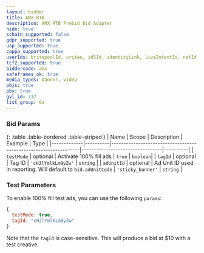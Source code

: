 ```yaml
---
layout: bidder
title: AMX RTB
description: AMX RTB Prebid Bid Adapter
hide: true
schain_supported: false
gdpr_supported: true
usp_supported: true
coppa_supported: true
userIds: britepoolId, criteo, id5Id, identityLink, liveIntentId, netId, parrableId, pubCommonId, unifiedId
tcf2_supported: true
biddercode: amx
safeframes_ok: true
media_types: banner, video
pbjs: true
pbs: true
gvl_id: 737
list_group: 0a
---
```


### Bid Params

{: .table .table-bordered .table-striped }
| Name        | Scope    | Description                                                     | Example                         | Type     |
|-------------|----------|-----------------------------------------------------------------|---------------------------------|----------|
| `testMode`  | optional | Activate 100% fill ads                                          | `true`                          | `boolean`|
| `tagId`     | optional | Tag ID                                                          | `'cHJlYmlkLm9yZw'`              | `string` |
| `adUnitId`  | optional | Ad Unit ID used in reporting. Will default to `bid.adUnitCode`  | `'sticky_banner'`               | `string` |

### Test Parameters

To enable 100% fill test ads, you can use the following `params`:

```javascript
{
  testMode: true,
  tagId: "cHJlYmlkLm9yZw"
}
```

Note that the `tagId` is case-sensitive. This will produce a bid at $10 with a test creative.
